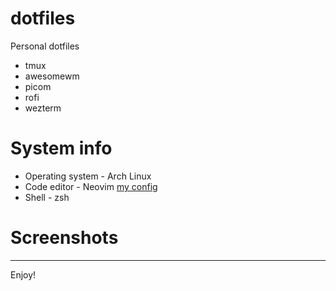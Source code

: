 # dotfiles
Personal dotfiles 
* tmux
* awesomewm
* picom
* rofi
* wezterm
# System info
* Operating system - Arch Linux
* Code editor - Neovim [my config](https://github.com/assense/nvim-config)
* Shell - zsh
# Screenshots
---
Enjoy!
